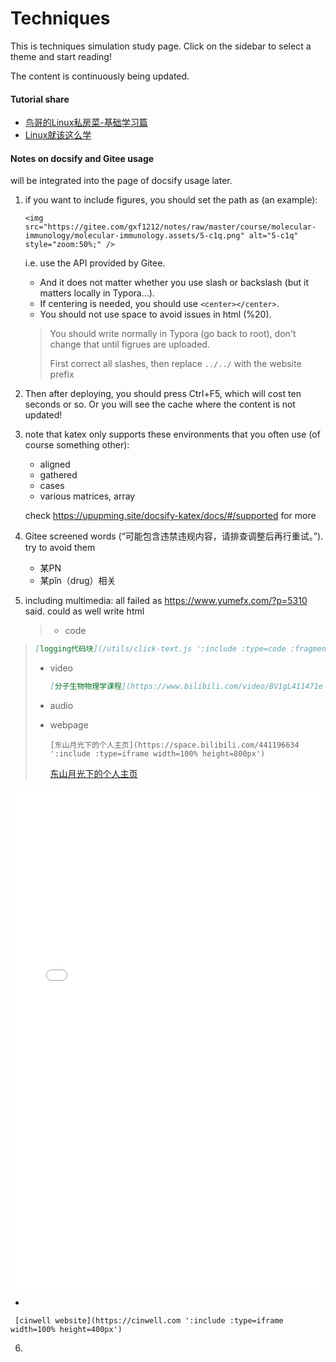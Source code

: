 # Techniques

This is techniques simulation study page. Click on the sidebar to select a theme and start reading!

The content is continuously being updated.

#### Tutorial share

- [鸟哥的Linux私房菜-基础学习篇](https://gitee.com/gxf1212/notes/raw/master/utils/tutorials/鸟哥的Linux私房菜-基础学习篇(第四版)高清完整书签PDF版.pdf)
- [Linux就该这么学](https://gitee.com/gxf1212/notes/raw/master/utils/tutorials/Linux就该这么学-高清晰PDF.pdf)



#### Notes on docsify and Gitee usage

will be integrated into the page of docsify usage later.

1. if you want to include figures, you should set the path as (an example):

   ```shell
   <img src="https://gitee.com/gxf1212/notes/raw/master/course/molecular-immunology/molecular-immunology.assets/5-c1q.png" alt="5-c1q" style="zoom:50%;" />
   ```

   i.e. use the API provided by Gitee. 

   - And it does not matter whether you use slash or backslash (but it matters locally in Typora...).
   - If centering is needed, you should use `<center></center>`.
   - You should not use space to avoid issues in html (%20).

   > You should write normally in Typora (go back to root), don't change that until figrues are uploaded. 
   >
   > First correct all slashes, then replace `../../` with the website prefix

2. Then after deploying, you should press Ctrl+F5, which will cost ten seconds or so. Or you will see the cache where the content is not updated!

3. note that katex only supports these environments that you often use (of course something other):

   - aligned
   - gathered
   - cases
   - various matrices, array

    check https://upupming.site/docsify-katex/docs/#/supported for more

4. Gitee screened words (“可能包含违禁违规内容，请排查调整后再行重试。”). try to avoid them

   - 某PN
   - 某pǐn（drug）相关

5. including multimedia: all failed as https://www.yumefx.com/?p=5310 said. could as well write html

   > - code
>
   >   ```markdown
   >   [logging代码块](/utils/click-text.js ':include :type=code :fragment=demo')
   >   ```
>
   > - video
>
   >   ```markdown
>   [分子生物物理学课程](https://www.bilibili.com/video/BV1gL411471e ':include :type=video controls width=100%')
   >   ```
   >
   > - audio
>
   > - webpage
>
   >   ```
>   [东山月光下的个人主页](https://space.bilibili.com/441196634 ':include :type=iframe width=100% height=800px')
   >   ```
>
   >   [东山月光下的个人主页](https://space.bilibili.com/441196634 ':include :type=iframe width=100% height=800px')

   <iframe src="//player.bilibili.com/player.html?aid=463175258&bvid=BV1gL411471e&cid=414590978&page=1" scrolling="no" border="0" frameborder="no" framespacing="0" allowfullscreen="true" width=100% height=800px > </iframe>

   - 
   
     [cinwell website](https://cinwell.com ':include :type=iframe width=100% height=400px')

6. 

